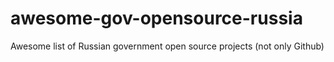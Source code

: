 # awesome-gov-opensource-russia
Awesome list of Russian government open source projects (not only Github)
